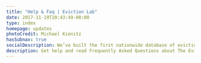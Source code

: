 ```yaml
---
title: "Help & Faq | Eviction Lab"
date: 2017-11-19T20:43:49-08:00
type: index
homepage: updates
photoCredit: Michael Kienitz
hasSubnav: true
socialDescription: We’ve built the first nationwide database of evictions.  
description: Get help and read Frequently Asked Questions about The Eviction Lab.
---
```


